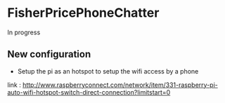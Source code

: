 # FisherPricePhoneChatter

In progress

## New configuration

- Setup the pi as an hotspot to setup the wifi access by a phone 

link : http://www.raspberryconnect.com/network/item/331-raspberry-pi-auto-wifi-hotspot-switch-direct-connection?limitstart=0
